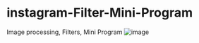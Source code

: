 # instagram-Filter-Mini-Program
Image processing, Filters, Mini Program
![image](https://github.com/RainFZY/instagram-Filter-Mini-Program/blob/master/images/preview%20image.jpg)
